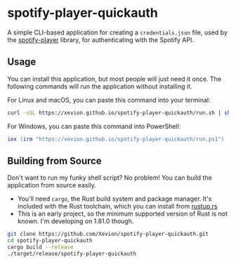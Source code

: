 # spotify-player-quickauth

A simple CLI-based application for creating a `credentials.json` file, used by the [spotify-player][spotify-player] library, for authenticating with the Spotify API.

## Usage

You can install this application, but most people will just need it once. The following commands will run the application without installing it.

For Linux and macOS, you can paste this command into your terminal:

```bash
curl -sSL https://xevion.github.io/spotify-player-quickauth/run.sh | sh
```

For Windows, you can paste this command into PowerShell:

```powershell
iex (irm "https://xevion.github.io/spotify-player-quickauth/run.ps1")
```

## Building from Source

Don't want to run my funky shell script? No problem! You can build the application from source easily.

- You'll need `cargo`, the Rust build system and package manager. It's included with the Rust toolchain, which you can install from [rustup.rs][rustup]
- This is an early project, so the minimum supported version of Rust is not known. I'm developing on 1.81.0 though.

```bash
git clone https://github.com/Xevion/spotify-player-quickauth.git
cd spotify-player-quickauth
cargo build --release
./target/release/spotify-player-quickauth
```

[spotify-player]: https://github.com/aome510/spotify-player
[rustup]: https://rustup.rs
[git]: https://git-scm.com